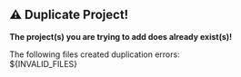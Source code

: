 ## ⚠️ Duplicate Project!

**The project(s) you are trying to add does already exist(s)!**

The following files created duplication errors:  
${INVALID_FILES}
